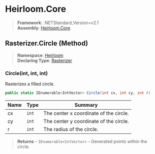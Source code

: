 # Heirloom.Core

> **Framework**: .NETStandard,Version=v2.1  
> **Assembly**: [Heirloom.Core][0]

## Rasterizer.Circle (Method)

> **Namespace**: [Heirloom][0]  
> **Declaring Type**: [Rasterizer][1]

### Circle(int, int, int)

Rasterizes a filled circle.

```cs
public static IEnumerable<IntVector> Circle(int cx, int cy, int r)
```

| Name | Type  | Summary                                |
|------|-------|----------------------------------------|
| cx   | `int` | The center x coordinate of the circle. |
| cy   | `int` | The center y coordinate of the circle. |
| r    | `int` | The radius of the circle.              |

> **Returns** - `IEnumerable<IntVector>` - Generated points within the circle.

[0]: ../../../Heirloom.Core.md
[1]: ../Rasterizer.md
